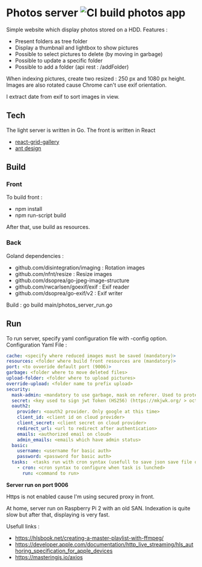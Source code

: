 # Photos server ![CI build photos app](https://github.com/jotitan/photos_server/workflows/CI%20build%20photos%20app/badge.svg?branch=master)

Simple website which display photos stored on a HDD.
Features : 
* Present folders as tree folder
* Display a thumbnail and lightbox to show pictures
* Possible to select pictures to delete (by moving in garbage)
* Possible to update a specific folder
* Possible to add a folder (api rest : /addFolder)

When indexing pictures, create two resized : 250 px and 1080 px height. 
Images are also rotated cause Chrome can't use exif orientation.

I extract date from exif to sort images in view.

## Tech

The light server is written in Go. The front is written in React 
* [react-grid-gallery](https://www.npmjs.com/package/react-grid-gallery)
* [ant design](https://ant.design/)

## Build

### Front

To build front : 
* npm install 
* npm run-script build

After that, use build as resources.

### Back

Goland dependencies : 
 * github.com/disintegration/imaging : Rotation images
 * github.com/nfnt/resize : Resize images
 * github.com/dsoprea/go-jpeg-image-structure
 * github.com/rwcarlsen/goexif/exif : Exif reader
 * github.com/dsoprea/go-exif/v2 : Exif writer 
 
Build : go build main/photos_server_run.go

## Run

To run server, specify yaml configuration file with -config option.
Configuration Yaml File :  
```yaml
cache: <specify where reduced images must be saved (mandatory)>
resources: <folder where build front resources are (mandatory)>
port: <to ovveride default port (9006)>
garbage: <folder where to move deleted files>
upload-folder: <folder where to upload pictures>
override-upload: <folder name to prefix upload>
security:    
  mask-admin: <mandatory to use garbage, mask on referer. Used to protect admin operation to be launch only at home on personal network>
  secret: <key used to sign jwt Token (HS256) (https://mkjwk.org/ > oct / HS256)>
  oauth2:
    provider: <oauth2 provider. Only google at this time>
    client_id: <client id on cloud provider>
    client_secret: <client secret on cloud provider>
    redirect_url: <url to redirect after authentication>
    emails: <authorized email on cloud>
    admin_emails: <emails which have admin status>
  basic:
    username: <username for basic auth>
    password: <password for basic auth>
  tasks:  <tasks run with cron syntax (usefull to save json save file on other media>
    - cron: <cron syntax to configure when task is lunched>
      run: <command to run> 
```
**Server run on port 9006**

Https is not enabled cause I'm using secured proxy in front.

At home, server run on Raspberry Pi 2 with an old SAN.
Indexation is quite slow but after that, displaying is very fast.

Usefull links :
* https://hlsbook.net/creating-a-master-playlist-with-ffmpeg/
* https://developer.apple.com/documentation/http_live_streaming/hls_authoring_specification_for_apple_devices
* https://masteringjs.io/axios 